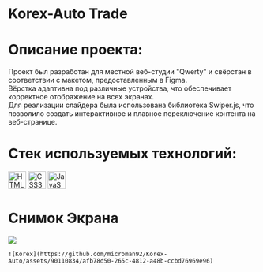# Korex-Auto Trade 

# Описание проекта:

<p> 
  Проект был разработан для местной веб-студии "Qwerty" и свёрстан в соответствии с макетом, предоставленным в Figma. <br />
  Вёрстка адаптивна под различные устройства, что обеспечивает корректное отображение на всех экранах. <br />
  Для реализации слайдера была использована библиотека Swiper.js, что позволило создать интерактивное и плавное переключение контента на веб-странице.</p>


  # Стек используемых технологий: 
  <a href="https://developer.mozilla.org/en-US/docs/Glossary/HTML5" target="_blank" rel="noreferrer"><img src="https://raw.githubusercontent.com/danielcranney/readme-generator/main/public/icons/skills/html5-colored.svg" width="36" height="36" alt="HTML5" /></a>
<a href="https://www.w3schools.com/css/" target="_blank" rel="noreferrer"><img src="https://profilinator.rishav.dev/skills-assets/css3-original-wordmark.svg" width="36" height="36" alt="CSS3" /></a>
<a href="https://developer.mozilla.org/en-US/docs/Web/JavaScript" target="_blank" rel="noreferrer"><img src="https://raw.githubusercontent.com/danielcranney/readme-generator/main/public/icons/skills/javascript-colored.svg" width="36" height="36" alt="JavaScript" /></a>

# Снимок Экрана

<a href="https://microman92.github.io/Korex-Auto/" target="_blank" rel="noreferrer">
<img src="https://github.com/microman92/Korex-Auto/assets/90110834/afb78d50-265c-4812-a48b-ccbd76969e96" style="max-width: 100%;">
</a>


    ![Korex](https://github.com/microman92/Korex-Auto/assets/90110834/afb78d50-265c-4812-a48b-ccbd76969e96)
